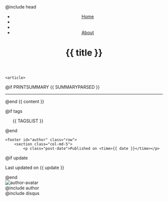 ---
---
<!DOCTYPE html>
<html>
<head>
@include head
<title>{{ title }} - {{ SITE_NAME }}</title>
</head>

<main class="container">
	<header>
	<nav>
		<ul class="nav nav-pills pull-right">
			<li class="active"><a href="index.html">Home</a></li>
			<li><a href="{{ POST_PREV }}" title="Newer"><i class="fa fa-long-arrow-left fa-2x"></i></a></li>
			<li><a href="{{ POST_NEXT }}" title="Older"><i class="fa fa-long-arrow-right fa-2x"></i></a></li>
			<li><a href="#author">About</a></li>
		</ul>
	</nav>
	<h1>{{ title }}</h1>
	</header>

	<article>
@if PRINTSUMMARY
		{{ SUMMARYPARSED }}
		<hr class="summary" />
@end
		{{ content }}
	</article>

@if tags
	<aside>
		<ul class="tags">
			{{ TAGSLIST }}
		</ul>
	</aside> 
@end

	<footer id="author" class="row">
		<section class="col-md-5">
			<p class="post-date">Published on <time>{{ date }}</time></p>
@if update
			<p class="post-date">Last updated on <time>{{ update }}</time></p>
@end
		</section>
		<section class="col-md-2">
			<img alt="author-avatar" class="author-avatar pull-right" src="http://www.gravatar.com/avatar/{{ AUTHOR_EMAIL_HASH }}" />
		</section>
		<section class="col-md-5">
@include author
		</section>
	</footer>
@include disqus
</main>

</html>
